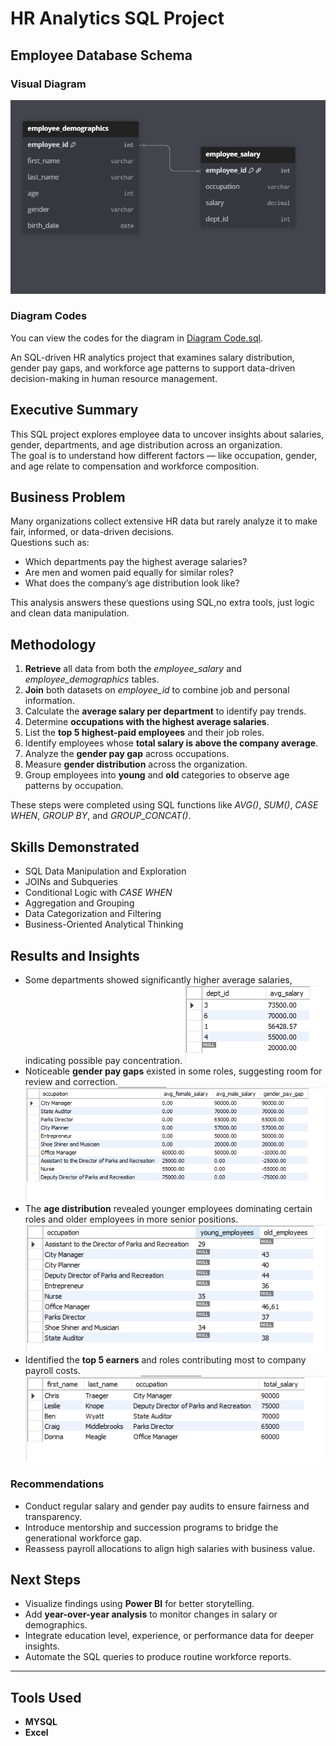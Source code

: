 # HR Analytics SQL Project

## Employee Database Schema

### Visual Diagram
![Employee Database Diagram](SQL_tables.png)

### Diagram Codes
You can view the codes for the diagram in [Diagram Code.sql](Diagram%20Code.sql).

An SQL-driven HR analytics project that examines salary distribution, gender pay gaps, and workforce age patterns to support data-driven decision-making in human resource management.

## Executive Summary  
This SQL project explores employee data to uncover insights about salaries, gender, departments, and age distribution across an organization.  
The goal is to understand how different factors — like occupation, gender, and age relate to compensation and workforce composition.  


## Business Problem  
Many organizations collect extensive HR data but rarely analyze it to make fair, informed, or data-driven decisions.  
Questions such as:  
- Which departments pay the highest average salaries?  
- Are men and women paid equally for similar roles?  
- What does the company’s age distribution look like?  

This analysis answers these questions using SQL,no extra tools, just logic and clean data manipulation.


## Methodology  
1. **Retrieve** all data from both the *employee_salary* and *employee_demographics* tables.  
2. **Join** both datasets on *employee_id* to combine job and personal information.  
3. Calculate the **average salary per department** to identify pay trends.  
4. Determine **occupations with the highest average salaries**.  
5. List the **top 5 highest-paid employees** and their job roles.  
6. Identify employees whose **total salary is above the company average**.  
7. Analyze the **gender pay gap** across occupations.  
8. Measure **gender distribution** across the organization.  
9. Group employees into **young** and **old** categories to observe age patterns by occupation.

These steps were completed using SQL functions like *AVG()*, *SUM()*, *CASE WHEN*, *GROUP BY*, and *GROUP_CONCAT()*.


## Skills Demonstrated  
- SQL Data Manipulation and Exploration  
- JOINs and Subqueries  
- Conditional Logic with *CASE WHEN*  
- Aggregation and Grouping  
- Data Categorization and Filtering  
- Business-Oriented Analytical Thinking

## Results and Insights  
- Some departments showed significantly higher average salaries, indicating possible pay concentration.
  ![departments by their average salaries](departements%20by%20their%20average%20salaries.png)
- Noticeable **gender pay gaps** existed in some roles, suggesting room for review and correction.
 ![Gender pay gap](images/Gender%20pay%20gap.png)
- The **age distribution** revealed younger employees dominating certain roles and older employees in more senior positions.
 ![age gap in occupations](age%20gap%20in%20occupations.png)
- Identified the **top 5 earners** and roles contributing most to company payroll costs.
 ![5 top earning employee](images/5%20top%20earning%20employee.png)


### Recommendations
- Conduct regular salary and gender pay audits to ensure fairness and transparency.  
- Introduce mentorship and succession programs to bridge the generational workforce gap.  
- Reassess payroll allocations to align high salaries with business value.

## Next Steps  
- Visualize findings using **Power BI** for better storytelling.  
- Add **year-over-year analysis** to monitor changes in salary or demographics.  
- Integrate education level, experience, or performance data for deeper insights.  
- Automate the SQL queries to produce routine workforce reports.

---

## Tools Used  
- **MYSQL**   
- **Excel**  
